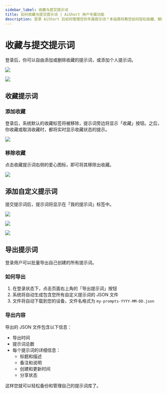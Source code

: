 ```yaml
---
sidebar_label: 收藏与提交提示词
title: 如何收藏与提交提示词 | AiShort 用户专属功能
description: 登录 AiShort 后如何管理您的专属提示词？本指南将教您如何轻松收藏、移除和提交自定义提示词，打造个性化的高效 AI 指令库，让常用指令触手可及。  
---
```


# 收藏与提交提示词

登录后，你可以自由添加或删除收藏的提示词，或添加个人提示词。

![](https://img.newzone.top/2023-06-05-13-51-23.png?imageMogr2/format/webp/thumbnail/500x)

![](https://img.newzone.top/2023-06-05-13-53-20.png?imageMogr2/format/webp)

## 收藏提示词

### 添加收藏

登录后，系统默认的收藏标签将被移除，提示词旁边将显示「收藏」按钮。之后，你收藏或取消收藏时，都将实时显示收藏状态的提示。

![](https://img.newzone.top/2023-06-05-13-56-01.png?imageMogr2/format/webp/thumbnail/500x)

### 移除收藏

点击收藏提示词右侧的爱心图标，即可将其移除出收藏。

![](https://img.newzone.top/2023-06-05-13-57-27.png?imageMogr2/format/webp/thumbnail/500x)

## 添加自定义提示词

提交提示词后，提示词将显示在「我的提示词」标签中。

![](https://img.newzone.top/2023-06-05-13-58-16.png?imageMogr2/format/webp/thumbnail/500x)

![](https://img.newzone.top/2023-06-05-14-06-09.png?imageMogr2/format/webp)

![](https://img.newzone.top/2023-06-05-14-08-52.png?imageMogr2/format/webp/thumbnail/500x)

## 导出提示词

登录用户可以批量导出自己创建的所有提示词。

### 如何导出

1. 在登录状态下，点击页面右上角的「导出提示词」按钮
2. 系统将自动生成包含您所有自定义提示词的 JSON 文件
3. 文件将自动下载到您的设备，文件名格式为 `my-prompts-YYYY-MM-DD.json`

### 导出内容

导出的 JSON 文件包含以下信息：

- 导出时间
- 提示词总数
- 每个提示词的详细信息：
  - 标题和描述
  - 备注和说明
  - 创建和更新时间
  - 分享状态

这样您就可以轻松备份和管理自己的提示词库了。
